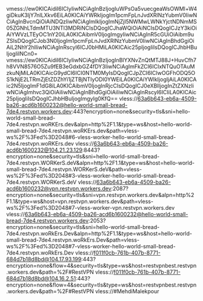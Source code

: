 vmess://ew0KICAidiI6ICIyIiwNCiAgInBzIjogIuWPsOa5vuecgeaWsOWMl+W4giDkuK3ljY7nlLXkv6EiLA0KICAiYWRkIjogIm1pcmFpLnJvdXRlNzYubmV0IiwNCiAgInBvcnQiOiAiNDQzIiwNCiAgImlkIjogImNjZjI5NWMwLWNkYjctNDNmMS05ZGNhLTdmMTU3NTI3MDRiNCIsDQogICJhaWQiOiAiNCIsDQogICJzY3kiOiAiYWVzLTEyOC1nY20iLA0KICAibmV0IjogImgyIiwNCiAgInR5cGUiOiAibm9uZSIsDQogICJob3N0IjogIm1pcmFpLnJvdXRlNzYubmV0IiwNCiAgInBhdGgiOiAiL2NhY2hlIiwNCiAgInRscyI6ICJ0bHMiLA0KICAic25pIjogIiIsDQogICJhbHBuIjogIiINCn0=
vmess://ew0KICAidiI6ICIyIiwNCiAgInBzIjogInBlYXNvZnQtMTJ88J+HuvCfh7h8VVN8576O5Zu9fEB3eGdxbGZ4fDY3IiwNCiAgImFkZCI6ICIxNTQuOTAuMzkuNjMiLA0KICAicG9ydCI6ICI0NTM0MyIsDQogICJpZCI6ICIwOGFhODQ5OS1kNjE2LTRmZjEtZDZhYi1jZTBjNTIyODI0YWEiLA0KICAiYWlkIjogIjAiLA0KICAic2N5IjogImF1dG8iLA0KICAibmV0IjogInRjcCIsDQogICJ0eXBlIjogInZtZXNzIiwNCiAgImhvc3QiOiAiIiwNCiAgInBhdGgiOiAiIiwNCiAgInRscyI6ICIiLA0KICAic25pIjogIiIsDQogICJhbHBuIjogImgyIg0KfQ==
vless://63a6b643-eb6a-4509-ba26-acd6b1600232@hello-world-small-bread-7de4.restvpn.workers.dev:443?encryption=none&security=tls&sni=hello-world-small-bread-7de4.restvpn.woRKErs.dev&alpn=http%2F1.1&type=ws&host=hello-world-small-bread-7de4.restvpn.woRKErs.dev&path=vless-ws%2F%3Fed%3D2048#6-vless-worker-hello-world-small-bread-7de4.restvpn.woRKErs.dev
vless://63a6b643-eb6a-4509-ba26-acd6b1600232@104.21.23.129:8443?encryption=none&security=tls&sni=hello-world-small-bread-7de4.restvpn.WORKerS.deV&alpn=http%2F1.1&type=ws&host=hello-world-small-bread-7de4.restvpn.WORKerS.deV&path=vless-ws%2F%3Fed%3D2048#3-vless-worker-hello-world-small-bread-7de4.restvpn.WORKerS.deV
vless://63a6b643-eb6a-4509-ba26-acd6b1600232@vpn.restvpn.workers.dev:2087?encryption=none&security=tls&sni=vpn.restvpn.workers.dev&alpn=http%2F1.1&type=ws&host=vpn.restvpn.workers.dev&path=vless-ws%2F%3Fed%3D2048#7-vless-worker-vpn.restvpn.workers.dev
vless://63a6b643-eb6a-4509-ba26-acd6b1600232@hello-world-small-bread-7de4.restvpn.workers.dev:2053?encryption=none&security=tls&sni=hello-world-small-bread-7de4.restvpn.woRkErs.Dev&alpn=http%2F1.1&type=ws&host=hello-world-small-bread-7de4.restvpn.woRkErs.Dev&path=vless-ws%2F%3Fed%3D2048#7-vless-worker-hello-world-small-bread-7de4.restvpn.woRkErs.Dev
vless://f011f0cb-761b-407b-8771-684d7b18d8bd@104.17.93.199:443?encryption=none&flow=4&security=tls&type=ws&host=restvpnbest.restvpn.workers.dev&path=%2F#RestVPN
vless://f011f0cb-761b-407b-8771-684d7b18d8bd@104.16.2.51:443?encryption=none&flow=4&security=tls&type=ws&host=restvpnbest.restvpn.workers.dev&path=%2F#RestVPN
vless://#MehdiMalekpour
